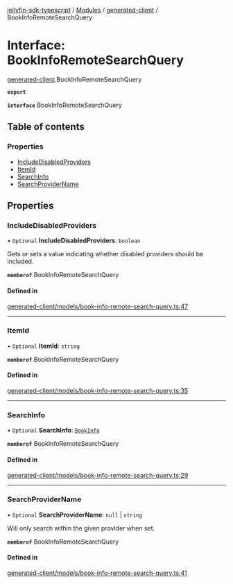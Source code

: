 [jellyfin-sdk-typescript](../README.md) / [Modules](../modules.md) / [generated-client](../modules/generated_client.md) / BookInfoRemoteSearchQuery

# Interface: BookInfoRemoteSearchQuery

[generated-client](../modules/generated_client.md).BookInfoRemoteSearchQuery

**`export`**

**`interface`** BookInfoRemoteSearchQuery

## Table of contents

### Properties

- [IncludeDisabledProviders](generated_client.BookInfoRemoteSearchQuery.md#includedisabledproviders)
- [ItemId](generated_client.BookInfoRemoteSearchQuery.md#itemid)
- [SearchInfo](generated_client.BookInfoRemoteSearchQuery.md#searchinfo)
- [SearchProviderName](generated_client.BookInfoRemoteSearchQuery.md#searchprovidername)

## Properties

### IncludeDisabledProviders

• `Optional` **IncludeDisabledProviders**: `boolean`

Gets or sets a value indicating whether disabled providers should be included.

**`memberof`** BookInfoRemoteSearchQuery

#### Defined in

[generated-client/models/book-info-remote-search-query.ts:47](https://github.com/thornbill/jellyfin-sdk-typescript/blob/0f61f16/src/generated-client/models/book-info-remote-search-query.ts#L47)

___

### ItemId

• `Optional` **ItemId**: `string`

**`memberof`** BookInfoRemoteSearchQuery

#### Defined in

[generated-client/models/book-info-remote-search-query.ts:35](https://github.com/thornbill/jellyfin-sdk-typescript/blob/0f61f16/src/generated-client/models/book-info-remote-search-query.ts#L35)

___

### SearchInfo

• `Optional` **SearchInfo**: [`BookInfo`](generated_client.BookInfo.md)

**`memberof`** BookInfoRemoteSearchQuery

#### Defined in

[generated-client/models/book-info-remote-search-query.ts:29](https://github.com/thornbill/jellyfin-sdk-typescript/blob/0f61f16/src/generated-client/models/book-info-remote-search-query.ts#L29)

___

### SearchProviderName

• `Optional` **SearchProviderName**: ``null`` \| `string`

Will only search within the given provider when set.

**`memberof`** BookInfoRemoteSearchQuery

#### Defined in

[generated-client/models/book-info-remote-search-query.ts:41](https://github.com/thornbill/jellyfin-sdk-typescript/blob/0f61f16/src/generated-client/models/book-info-remote-search-query.ts#L41)
